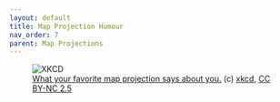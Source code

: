 ```yaml
---
layout: default
title: Map Projection Humour
nav_order: 7
parent: Map Projections
---
```



<figure>
  <img src="../images/xkcd.png"
  alt="XKCD">
  <figcaption><a href="https://xkcd.com/977/">What your favorite map projection says about you.</a> (c) <a href="https://xkcd.com/">xkcd,</a> <a href="https://creativecommons.org/licenses/by-nc/2.5/"> CC BY-NC 2.5 </a></figcaption>
</figure>

<p>&nbsp;</p>
